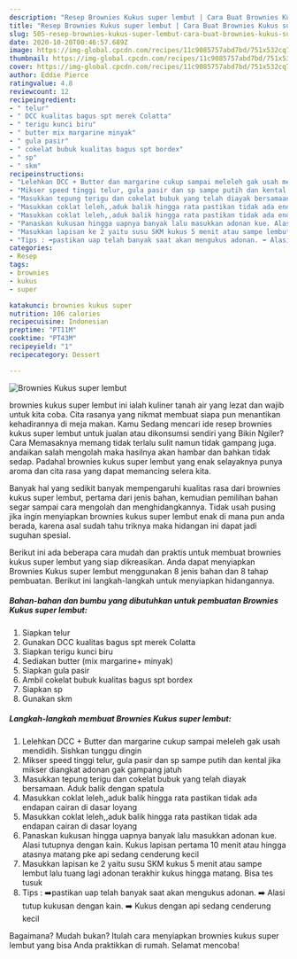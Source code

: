 ```yaml
---
description: "Resep Brownies Kukus super lembut | Cara Buat Brownies Kukus super lembut Yang Mudah Dan Praktis"
title: "Resep Brownies Kukus super lembut | Cara Buat Brownies Kukus super lembut Yang Mudah Dan Praktis"
slug: 505-resep-brownies-kukus-super-lembut-cara-buat-brownies-kukus-super-lembut-yang-mudah-dan-praktis
date: 2020-10-20T00:46:57.689Z
image: https://img-global.cpcdn.com/recipes/11c9085757abd7bd/751x532cq70/brownies-kukus-super-lembut-foto-resep-utama.jpg
thumbnail: https://img-global.cpcdn.com/recipes/11c9085757abd7bd/751x532cq70/brownies-kukus-super-lembut-foto-resep-utama.jpg
cover: https://img-global.cpcdn.com/recipes/11c9085757abd7bd/751x532cq70/brownies-kukus-super-lembut-foto-resep-utama.jpg
author: Eddie Pierce
ratingvalue: 4.8
reviewcount: 12
recipeingredient:
- " telur"
- " DCC kualitas bagus spt merek Colatta"
- " terigu kunci biru"
- " butter mix margarine minyak"
- " gula pasir"
- " cokelat bubuk kualitas bagus spt bordex"
- " sp"
- " skm"
recipeinstructions:
- "Lelehkan DCC + Butter dan margarine cukup sampai meleleh gak usah mendidih. Sishkan tunggu dingin"
- "Mikser speed tinggi telur, gula pasir dan sp sampe putih dan kental jika mikser diangkat adonan gak gampang jatuh"
- "Masukkan tepung terigu dan cokelat bubuk yang telah diayak bersamaan. Aduk balik dengan spatula"
- "Masukkan coklat leleh,,aduk balik hingga rata pastikan tidak ada endapan cairan di dasar loyang"
- "Masukkan coklat leleh,,aduk balik hingga rata pastikan tidak ada endapan cairan di dasar loyang"
- "Panaskan kukusan hingga uapnya banyak lalu masukkan adonan kue. Alasi tutupnya dengan kain. Kukus lapisan pertama 10 menit atau hingga atasnya matang pke api sedang cenderung kecil"
- "Masukkan lapisan ke 2 yaitu susu SKM kukus 5 menit atau sampe lembut lalu tuang lagi adonan terakhir kukus hingga matang. Bisa tes tusuk"
- "Tips : ➡️pastikan uap telah banyak saat akan mengukus adonan. ➡️ Alasi tutup kukusan dengan kain. ➡️ Kukus dengan api sedang cenderung kecil"
categories:
- Resep
tags:
- brownies
- kukus
- super

katakunci: brownies kukus super 
nutrition: 106 calories
recipecuisine: Indonesian
preptime: "PT11M"
cooktime: "PT43M"
recipeyield: "1"
recipecategory: Dessert

---
```



![Brownies Kukus super lembut](https://img-global.cpcdn.com/recipes/11c9085757abd7bd/751x532cq70/brownies-kukus-super-lembut-foto-resep-utama.jpg)


brownies kukus super lembut ini ialah kuliner tanah air yang lezat dan wajib untuk kita coba. Cita rasanya yang nikmat membuat siapa pun menantikan kehadirannya di meja makan.
Kamu Sedang mencari ide resep brownies kukus super lembut untuk jualan atau dikonsumsi sendiri yang Bikin Ngiler? Cara Memasaknya memang tidak terlalu sulit namun tidak gampang juga. andaikan salah mengolah maka hasilnya akan hambar dan bahkan tidak sedap. Padahal brownies kukus super lembut yang enak selayaknya punya aroma dan cita rasa yang dapat memancing selera kita.



Banyak hal yang sedikit banyak mempengaruhi kualitas rasa dari brownies kukus super lembut, pertama dari jenis bahan, kemudian pemilihan bahan segar sampai cara mengolah dan menghidangkannya. Tidak usah pusing jika ingin menyiapkan brownies kukus super lembut enak di mana pun anda berada, karena asal sudah tahu triknya maka hidangan ini dapat jadi suguhan spesial.


Berikut ini ada beberapa cara mudah dan praktis untuk membuat brownies kukus super lembut yang siap dikreasikan. Anda dapat menyiapkan Brownies Kukus super lembut menggunakan 8 jenis bahan dan 8 tahap pembuatan. Berikut ini langkah-langkah untuk menyiapkan hidangannya.

<!--inarticleads1-->

##### Bahan-bahan dan bumbu yang dibutuhkan untuk pembuatan Brownies Kukus super lembut:

1. Siapkan  telur
1. Gunakan  DCC kualitas bagus spt merek Colatta
1. Siapkan  terigu kunci biru
1. Sediakan  butter (mix margarine+ minyak)
1. Siapkan  gula pasir
1. Ambil  cokelat bubuk kualitas bagus spt bordex
1. Siapkan  sp
1. Gunakan  skm




<!--inarticleads2-->

##### Langkah-langkah membuat Brownies Kukus super lembut:

1. Lelehkan DCC + Butter dan margarine cukup sampai meleleh gak usah mendidih. Sishkan tunggu dingin
1. Mikser speed tinggi telur, gula pasir dan sp sampe putih dan kental jika mikser diangkat adonan gak gampang jatuh
1. Masukkan tepung terigu dan cokelat bubuk yang telah diayak bersamaan. Aduk balik dengan spatula
1. Masukkan coklat leleh,,aduk balik hingga rata pastikan tidak ada endapan cairan di dasar loyang
1. Masukkan coklat leleh,,aduk balik hingga rata pastikan tidak ada endapan cairan di dasar loyang
1. Panaskan kukusan hingga uapnya banyak lalu masukkan adonan kue. Alasi tutupnya dengan kain. Kukus lapisan pertama 10 menit atau hingga atasnya matang pke api sedang cenderung kecil
1. Masukkan lapisan ke 2 yaitu susu SKM kukus 5 menit atau sampe lembut lalu tuang lagi adonan terakhir kukus hingga matang. Bisa tes tusuk
1. Tips : ➡️pastikan uap telah banyak saat akan mengukus adonan. ➡️ Alasi tutup kukusan dengan kain. ➡️ Kukus dengan api sedang cenderung kecil




Bagaimana? Mudah bukan? Itulah cara menyiapkan brownies kukus super lembut yang bisa Anda praktikkan di rumah. Selamat mencoba!
